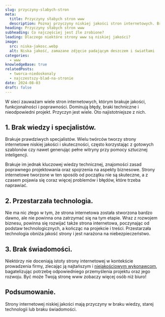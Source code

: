 ```yaml
---
slug: przyczyny-slabych-stron
meta:
  title: Przyczyny słabych stron www
  description: Poznaj przyczyny niskiej jakości stron internetowych. Brak wiedzy, specjalistów, technologii, a może świadomości?
heading: Przyczyny słabych stron www
subheading: Co najczęściej jest źle zrobione?
leading: Dlaczego niektóre strony www są niskiej jakości?
image:
  src: niska-jakosc.webp
  alt: Niska jakość, zamazane zdjęcie padającym deszczem i światłami
categories:
  - www
knowledgeBase: true
relatedPosts:
  - tworca-niedoskonaly
  - najczestszy-blad-na-stronie
date: 2024-08-03
draft: false
---
```


W sieci zauważam wiele stron internetowych, którym brakuje jakości, funkcjonalności i poprawności. Dominują błędy, braki techniczne i nieodpowiedni projekt. Przyczyn jest wiele. Oto najistotniejsze z nich.

## 1. Brak wiedzy i specjalistów.

Brakuje prawdziwych specjalistów. Wielu twórców tworzy strony internetowe niskiej jakości i skuteczności, często korzystając z gotowych szablonów czy nawet generując pełne witryny przy pomocy sztucznej inteligencji.

Brakuje im jednak kluczowej wiedzy technicznej, znajomości zasad poprawnego projektowania oraz spojrzenia na aspekty biznesowe. Strony internetowe tworzone w ten sposób od początku nie są skuteczne, a z czasem pojawia się coraz więcej problemów i błędów, które trzeba naprawiać.

## 2. Przestarzała technologia.

Nie ma nic złego w tym, że strona internetowa została stworzona bardzo dawno, ale nie powinna ona zatrzymać się na tym etapie. Wraz z rozwojem biznesu, powinna się rozwijać także strona internetowa, poczynając od podstaw technologicznych, a kończąc na projekcie i treści. Przestarzała technologia obniża jakość strony i jest narażona na niebezpieczeństwo.

## 3. Brak świadomości.

Niektórzy nie doceniają istoty strony internetowej w kontekście prowadzenia firmy, zlecając ją najtańszym i [niejakościowym wykonawcom](/blog/tworca-niedoskonaly/), bagatelizując potrzebę odpowiedniego przemyślenia projektu oraz jego rozwoju. Być może Twoją stronę www zobaczy więcej osób niż biuro!

## Podsumowanie.

Strony internetowej niskiej jakości mają przyczyny w braku wiedzy, starej technologii lub braku świadomości.
